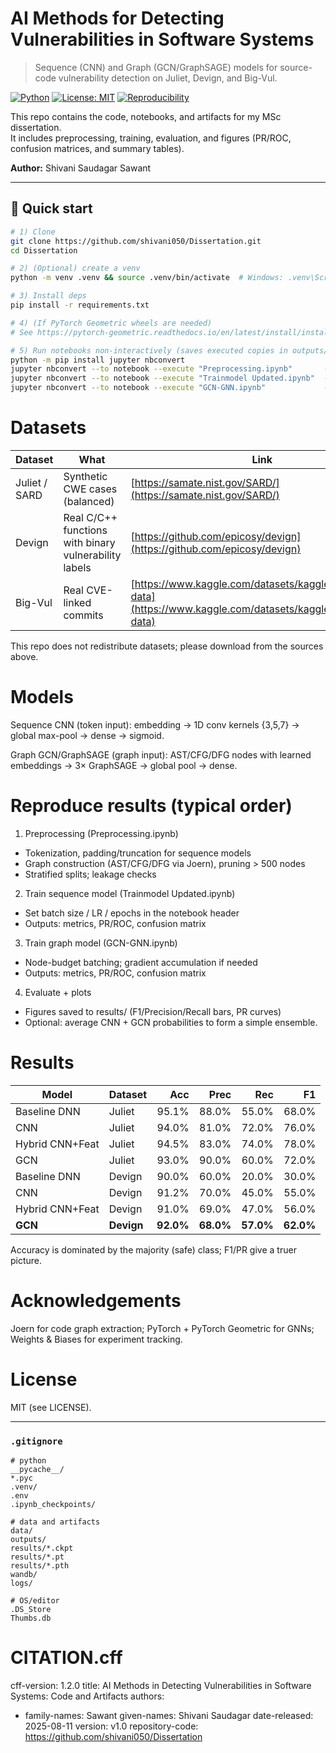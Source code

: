 # AI Methods for Detecting Vulnerabilities in Software Systems
> Sequence (CNN) and Graph (GCN/GraphSAGE) models for source-code vulnerability detection on Juliet, Devign, and Big-Vul.

[![Python](https://img.shields.io/badge/python-3.10+-informational)]()
[![License: MIT](https://img.shields.io/badge/License-MIT-green.svg)]()
[![Reproducibility](https://img.shields.io/badge/reproducible-yes-success)]()

This repo contains the code, notebooks, and artifacts for my MSc dissertation.  
It includes preprocessing, training, evaluation, and figures (PR/ROC, confusion matrices, and summary tables).

**Author:** Shivani Saudagar Sawant

---

## 🔧 Quick start

```bash
# 1) Clone
git clone https://github.com/shivani050/Dissertation.git
cd Dissertation

# 2) (Optional) create a venv
python -m venv .venv && source .venv/bin/activate  # Windows: .venv\Scripts\activate

# 3) Install deps
pip install -r requirements.txt

# 4) (If PyTorch Geometric wheels are needed)
# See https://pytorch-geometric.readthedocs.io/en/latest/install/installation.html

# 5) Run notebooks non-interactively (saves executed copies in outputs/)
python -m pip install jupyter nbconvert
jupyter nbconvert --to notebook --execute "Preprocessing.ipynb"       --output "outputs/Preprocessing.run.ipynb"
jupyter nbconvert --to notebook --execute "Trainmodel Updated.ipynb"  --output "outputs/Train_CNN.run.ipynb"
jupyter nbconvert --to notebook --execute "GCN-GNN.ipynb"             --output "outputs/Train_GCN.run.ipynb"
```

# Datasets
| Dataset       | What                                                  | Link                                                                                                           |
| ------------- | ----------------------------------------------------- | -------------------------------------------------------------------------------------------------------------- |
| Juliet / SARD | Synthetic CWE cases (balanced)                        | [https://samate.nist.gov/SARD/](https://samate.nist.gov/SARD/)                                                 |
| Devign        | Real C/C++ functions with binary vulnerability labels | [https://github.com/epicosy/devign](https://github.com/epicosy/devign)                                         |
| Big-Vul       | Real CVE-linked commits                               | [https://www.kaggle.com/datasets/kaggler10240/msr-data](https://www.kaggle.com/datasets/kaggler10240/msr-data) |

This repo does not redistribute datasets; please download from the sources above.

# Models
Sequence CNN (token input): embedding → 1D conv kernels {3,5,7} → global max-pool → dense → sigmoid.

Graph GCN/GraphSAGE (graph input): AST/CFG/DFG nodes with learned embeddings → 3× GraphSAGE → global pool → dense.

# Reproduce results (typical order)
1) Preprocessing (Preprocessing.ipynb)
- Tokenization, padding/truncation for sequence models
- Graph construction (AST/CFG/DFG via Joern), pruning > 500 nodes
- Stratified splits; leakage checks

2) Train sequence model (Trainmodel Updated.ipynb)
- Set batch size / LR / epochs in the notebook header
- Outputs: metrics, PR/ROC, confusion matrix

3) Train graph model (GCN-GNN.ipynb)
- Node-budget batching; gradient accumulation if needed
- Outputs: metrics, PR/ROC, confusion matrix

4) Evaluate + plots
- Figures saved to results/ (F1/Precision/Recall bars, PR curves)
- Optional: average CNN + GCN probabilities to form a simple ensemble.

# Results 
| Model           | Dataset    |       Acc |      Prec |       Rec |        F1 |
| --------------- | ---------- | --------: | --------: | --------: | --------: |
| Baseline DNN    | Juliet     |     95.1% |     88.0% |     55.0% |     68.0% |
| CNN             | Juliet     |     94.0% |     81.0% |     72.0% |     76.0% |
| Hybrid CNN+Feat | Juliet     |     94.5% |     83.0% |     74.0% |     78.0% |
| GCN             | Juliet     |     93.0% |     90.0% |     60.0% |     72.0% |
| Baseline DNN    | Devign     |     90.0% |     60.0% |     20.0% |     30.0% |
| CNN             | Devign     |     91.2% |     70.0% |     45.0% |     55.0% |
| Hybrid CNN+Feat | Devign     |     91.0% |     69.0% |     47.0% |     56.0% |
| **GCN**         | **Devign** | **92.0%** | **68.0%** | **57.0%** | **62.0%** |

Accuracy is dominated by the majority (safe) class; F1/PR give a truer picture.

# Acknowledgements
Joern for code graph extraction; PyTorch + PyTorch Geometric for GNNs; Weights & Biases for experiment tracking.

# License
MIT (see LICENSE).


---

### `.gitignore`
```gitignore
# python
__pycache__/
*.pyc
.venv/
.env
.ipynb_checkpoints/

# data and artifacts
data/
outputs/
results/*.ckpt
results/*.pt
results/*.pth
wandb/
logs/

# OS/editor
.DS_Store
Thumbs.db
```
# CITATION.cff

cff-version: 1.2.0
title: AI Methods in Detecting Vulnerabilities in Software Systems: Code and Artifacts
authors:
  - family-names: Sawant
    given-names: Shivani Saudagar
date-released: 2025-08-11
version: v1.0
repository-code: https://github.com/shivani050/Dissertation
